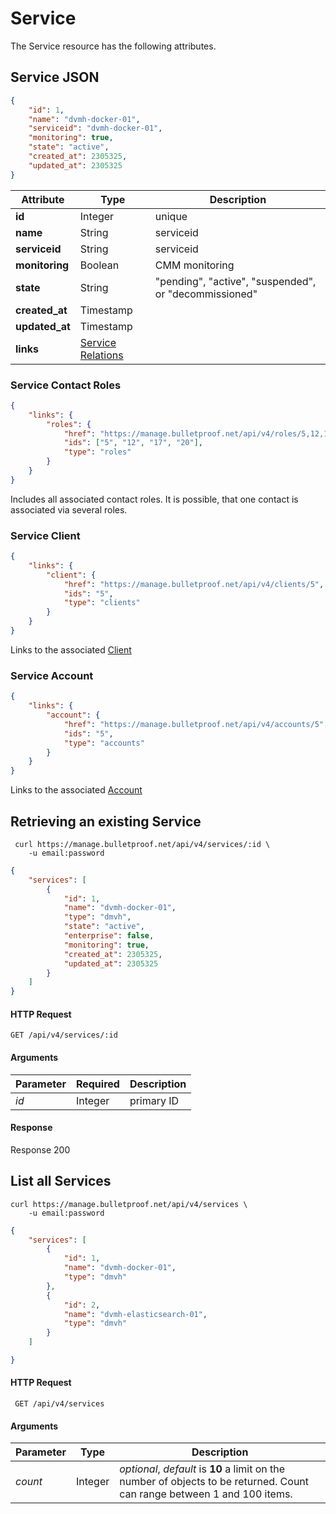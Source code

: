 # Service

The Service resource has the following attributes.

## Service JSON

```json
{
    "id": 1,
    "name": "dvmh-docker-01",
    "serviceid": "dvmh-docker-01",
    "monitoring": true,
    "state": "active",
    "created_at": 2305325,
    "updated_at": 2305325
}
```

Attribute | Type | Description
--- | --- | ---
**id** | Integer | unique
**name** | String | serviceid
**serviceid** | String | serviceid
**monitoring** | Boolean | CMM monitoring
**state** | String | "pending", "active", "suspended", or "decommissioned"
**created_at** | Timestamp |
**updated_at** | Timestamp |
**links** | [Service Relations](#service-contact-roles)

### Service Contact Roles

```json
{
    "links": {
        "roles": {
            "href": "https://manage.bulletproof.net/api/v4/roles/5,12,17,20",
            "ids": ["5", "12", "17", "20"],
            "type": "roles"
        }
    }
}
```

Includes all associated contact roles. It is possible, that one contact is associated via several roles.

### Service Client

```json
{
    "links": {
        "client": {
            "href": "https://manage.bulletproof.net/api/v4/clients/5",
            "ids": "5",
            "type": "clients"
        }
    }
}
```

Links to the associated [Client](#client)

### Service Account

```json
{
    "links": {
        "account": {
            "href": "https://manage.bulletproof.net/api/v4/accounts/5",
            "ids": "5",
            "type": "accounts"
        }
    }
}
```

Links to the associated [Account](#account)

## Retrieving an existing Service

```curl
 curl https://manage.bulletproof.net/api/v4/services/:id \
    -u email:password
```

```json
{
    "services": [
        {
            "id": 1,
            "name": "dvmh-docker-01",
            "type": "dmvh",
            "state": "active",
            "enterprise": false,
            "monitoring": true,
            "created_at": 2305325,
            "updated_at": 2305325
        }
    ]
}
```

#### HTTP Request

``` GET /api/v4/services/:id ```

#### Arguments

Parameter | Required | Description
--- | --- | ---
*id* | Integer | primary ID

#### Response

Response 200

## List all Services

```curl
curl https://manage.bulletproof.net/api/v4/services \
    -u email:password
```

```json
{
    "services": [
        {
            "id": 1,
            "name": "dvmh-docker-01",
            "type": "dmvh"
        },
        {
            "id": 2,
            "name": "dvmh-elasticsearch-01",
            "type": "dmvh"
        }
    ]

}
```
#### HTTP Request

``` GET /api/v4/services```

#### Arguments

Parameter | Type | Description
--- | --- | ---
*count* | Integer | *optional*, *default* is **10** a limit on the number of objects to be returned. Count can range between 1 and 100 items.
